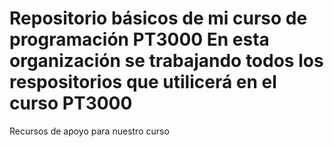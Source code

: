 # Repositorio básicos de mi curso de programación PT3000 En esta organización se trabajando todos los respositorios que utilicerá en el curso PT3000

Recursos de apoyo para nuestro curso
